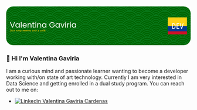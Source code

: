 ![Header](./github-header-image.png)

### 👋 Hi I'm Valentina Gaviria

I am a curious mind and passionate learner wanting to become a developer
working with/on state of art technology. Currently I am very interested in Data
Science and getting enrolled in a dual study program. You can reach out to me on:

- [![Linkedin](https://i.sstatic.net/gVE0j.png) Valentina Gaviria Cardenas](https://www.linkedin.com/in/valentina-gaviria-cardenas-81495b238/)
